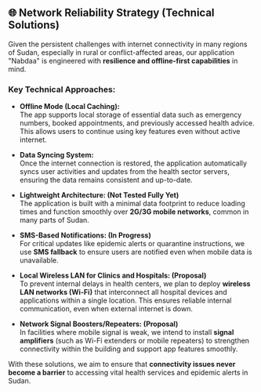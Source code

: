 ## 🌐 Network Reliability Strategy (Technical Solutions)

Given the persistent challenges with internet connectivity in many regions of Sudan, especially in rural or conflict-affected areas, our application "Nabdaa" is engineered with **resilience and offline-first capabilities** in mind.

### Key Technical Approaches:

- **Offline Mode (Local Caching):**  
  The app supports local storage of essential data such as emergency numbers, booked appointments, and previously accessed health advice. This allows users to continue using key features even without active internet.

- **Data Syncing System:**  
  Once the internet connection is restored, the application automatically syncs user activities and updates from the health sector servers, ensuring the data remains consistent and up-to-date.

- **Lightweight Architecture: (Not Tested Fully Yet)**  
  The application is built with a minimal data footprint to reduce loading times and function smoothly over **2G/3G mobile networks**, common in many parts of Sudan.

- **SMS-Based Notifications: (In Progress)**  
  For critical updates like epidemic alerts or quarantine instructions, we use **SMS fallback** to ensure users are notified even when mobile data is unavailable.

- **Local Wireless LAN for Clinics and Hospitals: (Proposal)**  
  To prevent internal delays in health centers, we plan to deploy **wireless LAN networks (Wi-Fi)** that interconnect all hospital devices and applications within a single location. This ensures reliable internal communication, even when external internet is down.

- **Network Signal Boosters/Repeaters: (Proposal)**  
  In facilities where mobile signal is weak, we intend to install **signal amplifiers** (such as Wi-Fi extenders or mobile repeaters) to strengthen connectivity within the building and support app features smoothly.

With these solutions, we aim to ensure that **connectivity issues never become a barrier** to accessing vital health services and epidemic alerts in Sudan.
